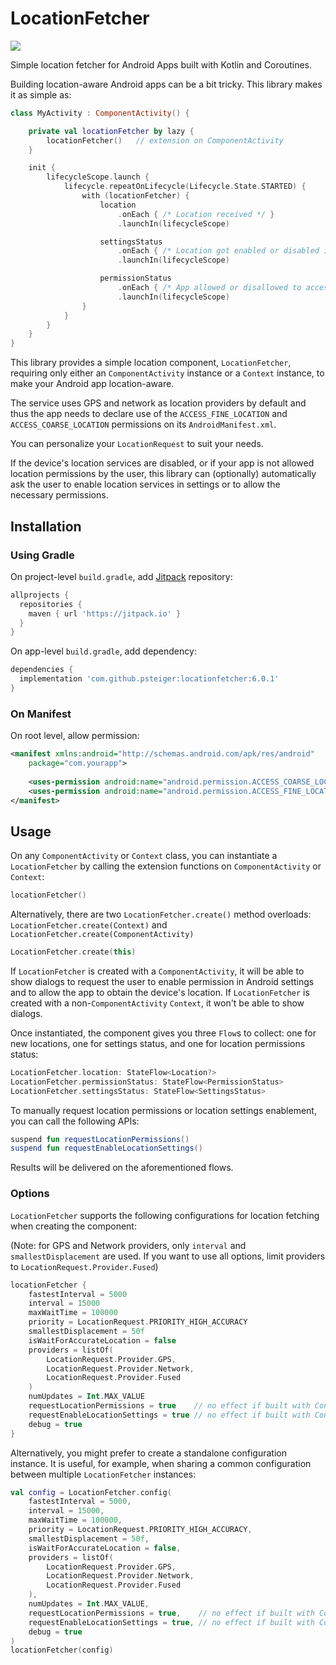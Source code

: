 # LocationFetcher

[![](https://jitpack.io/v/psteiger/LocationFetcher.svg)](https://jitpack.io/#psteiger/LocationFetcher)

Simple location fetcher for Android Apps built with Kotlin and Coroutines.

Building location-aware Android apps can be a bit tricky. This library makes it as simple as:

```kotlin
class MyActivity : ComponentActivity() {

    private val locationFetcher by lazy {
        locationFetcher()   // extension on ComponentActivity
    }

    init {
        lifecycleScope.launch {
            lifecycle.repeatOnLifecycle(Lifecycle.State.STARTED) {
                with (locationFetcher) {
                    location
                        .onEach { /* Location received */ }
                        .launchIn(lifecycleScope)

                    settingsStatus
                        .onEach { /* Location got enabled or disabled in device settings */ }
                        .launchIn(lifecycleScope)

                    permissionStatus
                        .onEach { /* App allowed or disallowed to access the device's location. */ }
                        .launchIn(lifecycleScope)
                }
            }
        }
    }
}
```

This library provides a simple location component, `LocationFetcher`, requiring only either an `ComponentActivity` instance or a `Context` instance, to make your Android app location-aware.

The service uses GPS and network as location providers by default and thus the app needs to declare use of the `ACCESS_FINE_LOCATION` and `ACCESS_COARSE_LOCATION` permissions on its `AndroidManifest.xml`.

You can personalize your `LocationRequest` to suit your needs.

If the device's location services are disabled, or if your app is not allowed location permissions by the user, this library can (optionally) automatically ask the user to enable location services in settings or to allow the necessary permissions.

## Installation

### Using Gradle

On project-level `build.gradle`, add [Jitpack](https://jitpack.io/) repository:

```groovy
allprojects {
  repositories {
    maven { url 'https://jitpack.io' }
  }
}
```

On app-level `build.gradle`, add dependency:

```groovy
dependencies {
  implementation 'com.github.psteiger:locationfetcher:6.0.1'
}
```

### On Manifest

On root level, allow permission:

```xml
<manifest xmlns:android="http://schemas.android.com/apk/res/android"
    package="com.yourapp">
    
    <uses-permission android:name="android.permission.ACCESS_COARSE_LOCATION" />
    <uses-permission android:name="android.permission.ACCESS_FINE_LOCATION" />
</manifest>
```

## Usage

On any `ComponentActivity` or `Context` class, you can instantiate a `LocationFetcher` by calling the extension functions on `ComponentActivity` or `Context`:

```kotlin
locationFetcher()
```

Alternatively, there are two `LocationFetcher.create()` method overloads: `LocationFetcher.create(Context)` and `LocationFetcher.create(ComponentActivity)`

```kotlin
LocationFetcher.create(this)
```

If `LocationFetcher` is created with a `ComponentActivity`, it will be able to show dialogs to request the user to enable permission in Android settings and to allow the app to obtain the device's location. If `LocationFetcher` is created with a non-`ComponentActivity` `Context`, it won't be able to show dialogs.

Once instantiated, the component gives you three `Flow`s to collect: one for new locations, one for settings status, and one for location permissions status:

```kotlin
LocationFetcher.location: StateFlow<Location?>
LocationFetcher.permissionStatus: StateFlow<PermissionStatus>
LocationFetcher.settingsStatus: StateFlow<SettingsStatus>
```

To manually request location permissions or location settings enablement, you can call the following APIs:

```kotlin
suspend fun requestLocationPermissions()
suspend fun requestEnableLocationSettings()
```

Results will be delivered on the aforementioned flows.

### Options

`LocationFetcher` supports the following configurations for location fetching when creating the component:

(Note: for GPS and Network providers, only `interval` and `smallestDisplacement` are used. If you want to use all options, limit providers to `LocationRequest.Provider.Fused`)

```kotlin
locationFetcher {
    fastestInterval = 5000
    interval = 15000
    maxWaitTime = 100000
    priority = LocationRequest.PRIORITY_HIGH_ACCURACY
    smallestDisplacement = 50f
    isWaitForAccurateLocation = false
    providers = listOf(
        LocationRequest.Provider.GPS,
        LocationRequest.Provider.Network, 
        LocationRequest.Provider.Fused
    )
    numUpdates = Int.MAX_VALUE
    requestLocationPermissions = true    // no effect if built with Context
    requestEnableLocationSettings = true // no effect if built with Context
    debug = true
}
```

Alternatively, you might prefer to create a standalone configuration instance. It is useful, for example, when sharing a common configuration between multiple `LocationFetcher` instances:

```kotlin
val config = LocationFetcher.config(
    fastestInterval = 5000,
    interval = 15000,
    maxWaitTime = 100000,
    priority = LocationRequest.PRIORITY_HIGH_ACCURACY,
    smallestDisplacement = 50f,
    isWaitForAccurateLocation = false,
    providers = listOf(
        LocationRequest.Provider.GPS,
        LocationRequest.Provider.Network,
        LocationRequest.Provider.Fused
    ),
    numUpdates = Int.MAX_VALUE,
    requestLocationPermissions = true,    // no effect if built with Context
    requestEnableLocationSettings = true, // no effect if built with Context
    debug = true
)
locationFetcher(config)
```
